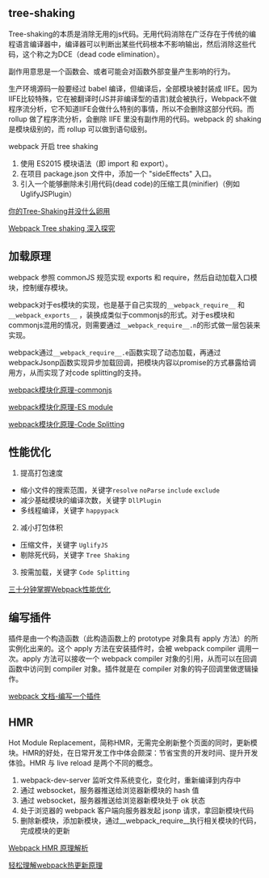## tree-shaking

Tree-shaking的本质是消除无用的js代码。无用代码消除在广泛存在于传统的编程语言编译器中，编译器可以判断出某些代码根本不影响输出，然后消除这些代码，这个称之为DCE（dead code elimination）。

副作用意思是一个函数会、或者可能会对函数外部变量产生影响的行为。

生产环境源码一般要经过 babel 编译，但编译后，全部模块被封装成 IIFE。因为IIFE比较特殊，它在被翻译时(JS并非编译型的语言)就会被执行，Webpack不做程序流分析，它不知道IIFE会做什么特别的事情，所以不会删除这部分代码。而 rollup 做了程序流分析，会删除 IIFE 里没有副作用的代码。webpack 的 shaking 是模块级别的，而 rollup 可以做到语句级别。

webpack 开启 tree shaking
1. 使用 ES2015 模块语法（即 import 和 export）。
2. 在项目 package.json 文件中，添加一个 "sideEffects" 入口。
3. 引入一个能够删除未引用代码(dead code)的压缩工具(minifier)（例如 UglifyJSPlugin）

[你的Tree-Shaking并没什么卵用](https://juejin.im/post/5a5652d8f265da3e497ff3de)

[Webpack Tree shaking 深入探究](https://juejin.im/post/5bb8ef58f265da0a972e3434)

## 加载原理

webpack 参照 commonJS 规范实现 exports 和 require，然后自动加载入口模块，控制缓存模块。

webpack对于es模块的实现，也是基于自己实现的`__webpack_require__` 和`__webpack_exports__` ，装换成类似于commonjs的形式。对于es模块和commonjs混用的情况，则需要通过`__webpack_require__.n`的形式做一层包装来实现。

webpack通过`__webpack_require__.e`函数实现了动态加载，再通过webpackJsonp函数实现异步加载回调，把模块内容以promise的方式暴露给调用方，从而实现了对code splitting的支持。

[webpack模块化原理-commonjs](https://segmentfault.com/a/1190000010349749)

[webpack模块化原理-ES module](https://segmentfault.com/a/1190000010955254)

[webpack模块化原理-Code Splitting](https://segmentfault.com/a/1190000011435407)

## 性能优化

1. 提高打包速度
  * 缩小文件的搜索范围，关键字`resolve` `noParse` `include` `exclude`
  * 减少基础模块的编译次数，关键字 `DllPlugin`
  * 多线程编译，关键字 `happypack`
2. 减小打包体积
  * 压缩文件，关键字 `UglifyJS` 
  * 剔除死代码，关键字 `Tree Shaking`
3. 按需加载，关键字 `Code Splitting`

[三十分钟掌握Webpack性能优化](https://juejin.im/post/5b652b036fb9a04fa01d616b)

## 编写插件

插件是由一个构造函数（此构造函数上的 prototype 对象具有 apply 方法）的所实例化出来的。这个 apply 方法在安装插件时，会被 webpack compiler 调用一次。apply 方法可以接收一个 webpack compiler 对象的引用，从而可以在回调函数中访问到 compiler 对象。插件就是在 compiler 对象的钩子回调里做逻辑操作。

[webpack 文档-编写一个插件](https://webpack.docschina.org/contribute/writing-a-plugin/)

## HMR

Hot Module Replacement，简称HMR，无需完全刷新整个页面的同时，更新模块。HMR的好处，在日常开发工作中体会颇深：节省宝贵的开发时间、提升开发体验。HMR 与 live reload 是两个不同的概念。

1. webpack-dev-server 监听文件系统变化，变化时，重新编译到内存中
2. 通过 websocket，服务器推送给浏览器新模块的 hash 值
3. 通过 websocket，服务器推送给浏览器新模块处于 ok 状态
4. 处于浏览器的 webpack 客户端向服务器发起 jsonp 请求，拿回新模块代码
5. 删除新模块，添加新模块，通过__webpack_require__执行相关模块的代码，完成模块的更新

[Webpack HMR 原理解析](https://zhuanlan.zhihu.com/p/30669007)

[轻松理解webpack热更新原理](https://juejin.im/post/5de0cfe46fb9a071665d3df0)